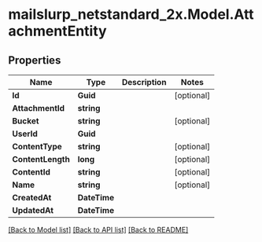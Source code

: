 # mailslurp_netstandard_2x.Model.AttachmentEntity

## Properties

Name | Type | Description | Notes
------------ | ------------- | ------------- | -------------
**Id** | **Guid** |  | [optional] 
**AttachmentId** | **string** |  | 
**Bucket** | **string** |  | [optional] 
**UserId** | **Guid** |  | 
**ContentType** | **string** |  | [optional] 
**ContentLength** | **long** |  | [optional] 
**ContentId** | **string** |  | [optional] 
**Name** | **string** |  | [optional] 
**CreatedAt** | **DateTime** |  | 
**UpdatedAt** | **DateTime** |  | 

[[Back to Model list]](../README#documentation-for-models) [[Back to API list]](../README#documentation-for-api-endpoints) [[Back to README]](../README)

